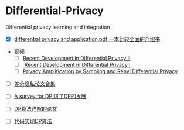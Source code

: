 # Differential-Privacy
Differential privacy learning and integration

- [x] [differential privacy and application.pdf 一本比较全面的介绍书](https://github.com/Billy1900/Differential-Privacy/blob/master/differential%20privacy%20and%20application.pdf)

- 视频
  - [ ] [Recent Development in Differential Privacy II](https://www.youtube.com/watch?v=3EpNKI2l-20)
  - [ ] [ Recent Development in Differential Privacy I](https://www.youtube.com/watch?v=pWUgFHkfOO0)
  - [ ] [Privacy Amplification by Sampling and Renyi Differential Privacy](https://www.youtube.com/watch?v=0MAvz0YK5E4)
  
- [ ] [差分隐私论文合集](https://github.com/Billy1900/Differential-Privacy/blob/master/collection_of_papers.md)

- [ ] [A survey for DP 讲了DP的发展](https://github.com/Billy1900/Differential-Privacy/blob/master/Differentially%20Private%20Data%20Publishing%20and%20Analysis%20a%20Survey.pdf)

- [ ] [DP算法详解的论文](https://github.com/Billy1900/Differential-Privacy/blob/master/The%20Algorithmic%20Foundations%20of%20Differential%20Privacy.pdf)

- [ ] [代码实现DP算法](https://zhuanlan.zhihu.com/p/67761743)
